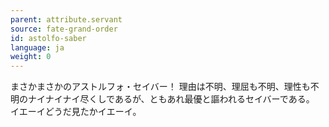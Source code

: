 ```yaml
---
parent: attribute.servant
source: fate-grand-order
id: astolfo-saber
language: ja
weight: 0
---
```


まさかまさかのアストルフォ・セイバー！
理由は不明、理屈も不明、理性も不明のナイナイナイ尽くしであるが、ともあれ最優と謳われるセイバーである。
イエーイどうだ見たかイエーイ。
